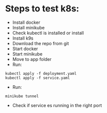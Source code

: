 # Steps to test k8s:

- Install docker
- Install minikube
- Check kubectl is installed or install
- Install k9s
- Download the repo from git
- Start docker
- Start minikube
- Move to app folder
- Run:

```
kubectl apply -f deployment.yaml
kubectl apply -f service.yaml
```

- Run:

```
minikube tunnel
```

- Check if service es running in the right port
